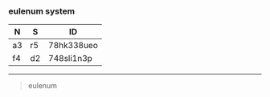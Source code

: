 ### eulenum system ###
N |   S |   ID
--|---|---|
a3 |  r5 |  78hk338ueo
f4 | d2 | 748sli1n3p
---------------

> eulenum
